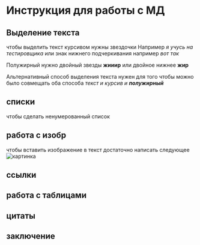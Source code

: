 # Инструкция для работы с МД

## Выделение текста

чтобы выделить текст курсивом нужны звездочки 
Например *я учусь на тестировщика* или знак нижнего подчеркивания например _вот так_

Полужирный нужно двойный звезды **жииир** или двойное нижнее __жир__

Альтернативный способ выделения текста нужен для того чтобы можно было совмещать оба способа
_текст и курсив и **полужирный**_

## списки
чтобы сделать ненумерованный список 

## работа с изобр 
чтобы вставить изображение в текст достаточно написать следующее 
![картинка](dota.jpg)

## ссылки

## работа с таблицами

## цитаты

## заключение